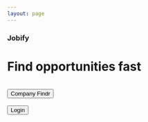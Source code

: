 ```yaml
---
layout: page
---
```


<link href="https://fonts.googleapis.com/css?family=Oxygen&display=swap" rel="stylesheet">
<link rel="stylesheet" type="text/css" href="{{ site.baseurl }}/assets/css/home.css">

<div class="container">
    <div class="landing-header">
        <h3 class="title"><strong>Jobify</strong></h3>
        <h1 class="subtitle">Find opportunities fast</h1>
    </div>
    <br>
    <button onclick="loginRedirect()">Company Findr</button>
    <br><br>
    <button onclick="companyFindrRedirect()">Login</button>
    <script src="{{ site.baseurl }}/assets/js/home.js">
</div>